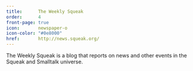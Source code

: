 ```yaml
---
title:      The Weekly Squeak
order:      4
front-page: true
icon:       newspaper-o
icon-color: "#0e8000"
href:       http://news.squeak.org/
---
```

The Weekly Squeak is a blog that reports on news and other events in the Squeak
and Smalltalk universe.
